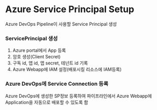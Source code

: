 # Azure Service Principal Setup
Azure DevOps Pipeline이 사용할 Service Principal 생성
### ServicePrincipal 생성
1. Azure portal에서 App 등록
2. 암호 생성(Client Secret)
3. 구독 id, 앱 id, 앱 secret, 테넌트 id 기록
4. Azure Webapp에 IAM 설정(배포시킬 리소스에 IAM등록)
### Azure DevOps에 Service Connection 등록
Azure DevOps에 생성한 SP정보 등록하여 파이프라인에서 Azure Webapp에 Application을 자동으로 배포할 수 있도록 함  
